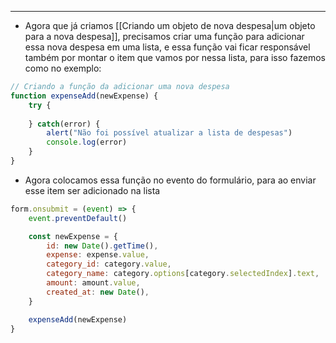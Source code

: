 ___
- Agora que já criamos [[Criando um objeto de nova despesa|um objeto para a nova despesa]], precisamos criar uma função para adicionar essa nova despesa em uma lista, e essa função vai ficar responsável também por montar o item que vamos por nessa lista, para isso fazemos como no exemplo:
```js
// Criando a função da adicionar uma nova despesa
function expenseAdd(newExpense) {
	try {
		
	} catch(error) {
		alert("Não foi possível atualizar a lista de despesas")
		console.log(error)
	}
}
```
- Agora colocamos essa função no evento do formulário, para ao enviar esse item ser adicionado na lista
```js
form.onsubmit = (event) => {
	event.preventDefault()

	const newExpense = {
		id: new Date().getTime(),
		expense: expense.value,
		category_id: category.value,
		category_name: category.options[category.selectedIndex].text,
		amount: amount.value,
		created_at: new Date(),
	}

	expenseAdd(newExpense)
}
```
